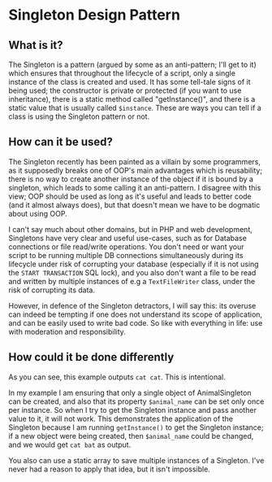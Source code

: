# Singleton Design Pattern

## What is it?

The Singleton is a pattern (argued by some as an anti-pattern; I'll get to it) which ensures that throughout the lifecycle of a script, only a single instance of the class is created and used. It has some tell-tale signs of it being used; the constructor is private or protected (if you want to use inheritance), there is a static method called "getInstance()", and there is a static value that is usually called `$instance`. These are ways you can tell if a class is using the Singleton pattern or not.

## How can it be used?

The Singleton recently has been painted as a villain by some programmers, as it supposedly breaks one of OOP's main advantages which is reusability; there is no way to create another instance of the object if it is bound by a singleton, which leads to some calling it an anti-pattern. I disagree with this view; OOP should be used as long as it's useful and leads to better code (and it almost always does), but that doesn't mean we have to be dogmatic about using OOP.

I can't say much about other domains, but in PHP and web development, Singletons have very clear and useful use-cases, such as for Database connections or file read/write operations. You don't need or want your script to be running multiple DB connections simultaneously during its lifecycle under risk of corrupting your database (especially if it is not using the `START TRANSACTION` SQL lock), and you also don't want a file to be read and written by multiple instances of e.g a `TextFileWriter` class, under the risk of corrupting its data.

However, in defence of the Singleton detractors, I will say this: its overuse can indeed be tempting if one does not understand its scope of application, and can be easily used to write bad code. So like with everything in life: use with moderation and responsibility.

## How could it be done differently

As you can see, this example outputs `cat cat`. This is intentional.

In my example I am ensuring that only a single object of AnimalSingleton can be created, and also that its property `$animal_name` can be set only once per instance. So when I try to get the Singleton instance and pass another value to it, it will not work. This demonstrates the application of the Singleton because I am running `getInstance()` to get the Singleton instance; if a new object were being created, then `$animal_name` could be changed, and we would get `cat bat` as output.

You also can use a static array to save multiple instances of a Singleton. I've never had a reason to apply that idea, but it isn't impossible.